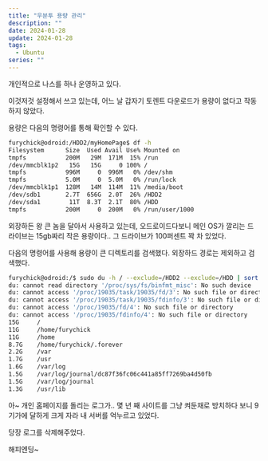 ```yaml
---
title: "우분투 용량 관리"
description: ""
date: 2024-01-28
update: 2024-01-28
tags:
  - Ubuntu
series: ""
---
```

개인적으로 나스를 하나 운영하고 있다. 

이것저것 설정해서 쓰고 있는데, 어느 날 갑자기 토렌트 다운로드가 용량이 없다고 작동하지 않았다. 

용량은 다음의 명령어를 통해 확인할 수 있다. 

```bash
furychick@odroid:/HDD2/myHomePage$ df -h
Filesystem      Size  Used Avail Use% Mounted on
tmpfs           200M   29M  171M  15% /run
/dev/mmcblk1p2   15G   15G     0 100% /
tmpfs           996M     0  996M   0% /dev/shm
tmpfs           5.0M     0  5.0M   0% /run/lock
/dev/mmcblk1p1  128M   14M  114M  11% /media/boot
/dev/sdb1       2.7T  656G  2.0T  26% /HDD2
/dev/sda1        11T  8.3T  2.1T  80% /HDD
tmpfs           200M     0  200M   0% /run/user/1000
```

외장하든 왕 큰 놈을 달아서 사용하고 있는데, 오드로이드다보니 메인 OS가 깔리는 드라이브는 15gb짜리 작은 용량이다.. 그 드라이브가 100퍼센트 꽉 차 있었다. 

다음의 명령어를 사용해 용량이 큰 디렉토리를 검색했다. 외장하드 경로는 제외하고 검색했다. 

```bash
furychick@odroid:/$ sudo du -h / --exclude=/HDD2 --exclude=/HDD | sort -hr | head -n 10
du: cannot read directory '/proc/sys/fs/binfmt_misc': No such device
du: cannot access '/proc/19035/task/19035/fd/3': No such file or directory
du: cannot access '/proc/19035/task/19035/fdinfo/3': No such file or directory
du: cannot access '/proc/19035/fd/4': No such file or directory
du: cannot access '/proc/19035/fdinfo/4': No such file or directory
15G     /
11G     /home/furychick
11G     /home
8.7G    /home/furychick/.forever
2.2G    /var
1.7G    /usr
1.6G    /var/log
1.5G    /var/log/journal/dc87f36fc06c441a85ff7269ba4d50fb
1.5G    /var/log/journal
1.3G    /usr/lib
```

아~ 개인 홈페이지를 돌리는 로그가.. 몇 년 째 사이트를 그냥 켜둔채로 방치하다 보니 9기가에 달하게 크게 자라 내 서버를 억누르고 있었다. 

당장 로그를 삭제해주었다. 

해피엔딩~



